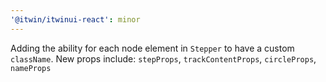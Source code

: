 ```yaml
---
'@itwin/itwinui-react': minor
---
```


Adding the ability for each node element in `Stepper` to have a custom `className`.
New props include: `stepProps`, `trackContentProps`, `circleProps`, `nameProps`
